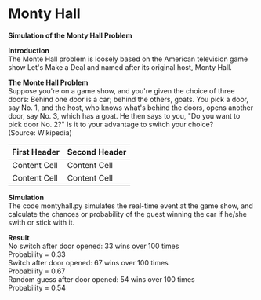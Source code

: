 # Monty Hall
**Simulation of the Monty Hall Problem**

**Introduction**</br>
The Monte Hall problem is loosely based on the American television game show Let's Make a Deal and named after its original host, Monty Hall.

**The Monte Hall Problem**</br>
Suppose you're on a game show, and you're given the choice of three doors: Behind one door is a car; behind the others, goats. You pick a door, say No. 1, and the host, who knows what's behind the doors, opens another door, say No. 3, which has a goat. He then says to you, "Do you want to pick door No. 2?" Is it to your advantage to switch your choice?</br>
(Source: Wikipedia)

| First Header  | Second Header |
| ------------- | ------------- |
| Content Cell  | Content Cell  |
| Content Cell  | Content Cell  |

**Simulation**</br>
The code montyhall.py simulates the real-time event at the game show, and calculate the chances or probability of the guest winning the car if he/she swith or stick with it.

**Result**</br>
No switch after door opened: 33 wins over 100 times</br>
Probability = 0.33</br>
Switch after door opened: 67 wins over 100 times</br>
Probability = 0.67</br>
Random guess after door opened: 54 wins over 100 times</br>
Probability = 0.54
